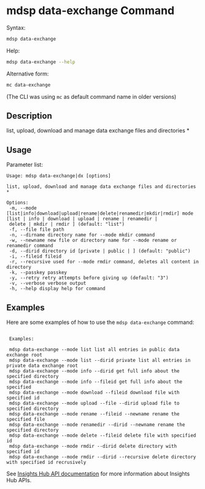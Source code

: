 # mdsp data-exchange Command

Syntax:

```bash
mdsp data-exchange
```

Help:

```bash
mdsp data-exchange --help
```

Alternative form:

```bash
mc data-exchange
```

(The CLI was using `mc` as default command name in older versions)

## Description

list, upload, download and manage data exchange files and directories *

## Usage

Parameter list:

```text
Usage: mdsp data-exchange|dx [options]

list, upload, download and manage data exchange files and directories *

Options:
 -m, --mode [list|info|download|upload|rename|delete|renamedir|mkdir|rmdir] mode [list | info | download | upload | rename | renamedir |
 delete | mkdir | rmdir ] (default: "list")
 -f, --file file path
 -n, --dirname directory name for --mode mkdir command
 -w, --newname new file or directory name for --mode rename or renamedir command
 -d, --dirid directory id [private | public | ] (default: "public")
 -i, --fileid fileid
 -r, --recursive used for --mode rmdir command, deletes all content in directory
 -k, --passkey passkey
 -y, --retry retry attempts before giving up (default: "3")
 -v, --verbose verbose output
 -h, --help display help for command

```

## Examples

Here are some examples of how to use the `mdsp data-exchange` command:

```text

 Examples:

 mdsp data-exchange --mode list list all entries in public data exchange root
 mdsp data-exchange --mode list --dirid private list all entries in private data exchange root
 mdsp data-exchange --mode info --dirid get full info about the specified directory
 mdsp data-exchange --mode info --fileid get full info about the specified
 mdsp data-exchange --mode download --fileid download file with specified id
 mdsp data-exchange --mode upload --file --dirid upload file to specified directory
 mdsp data-exchange --mode rename --fileid --newname rename the specified file
 mdsp data-exchange --mode renamedir --dirid --newname rename the specified directory
 mdsp data-exchange --mode delete --fileid delete file with specified id
 mdsp data-exchange --mode rmdir --dirid delete directory with specified id
 mdsp data-exchange --mode rmdir --dirid --recursive delete directory with specified id recrusively

```

See [Insights Hub API documentation](https://documentation.mindsphere.io/MindSphere/apis/index.html) for more information about Insights Hub APIs.
